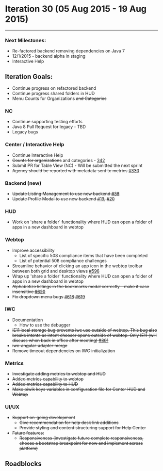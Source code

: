 # Iteration 30 (05 Aug 2015 - 19 Aug 2015)

*** 
### Next Milestones:
* Re-factored backend removing dependencies on Java 7
* 12/1/2015 - backend alpha in staging  
* Interactive Help

## Iteration Goals:
* Continue progress on refactored backend
* Continue progress shared folders in HUD
* Menu Counts for Organizations ~~and Categories~~

### NC
* Continue supporting testing efforts
* Java 8 Pull Request for legacy - TBD
* Legacy bugs

### Center / Interactive Help
* Continue Interactive Help
* ~~Counts for organizations~~ and categories - [342](https://github.com/ozone-development/ozp-center/issues/342)
* Submit PR for Table View (NC)  - Will be submitted the next sprint
* ~~Agency should be reported with metadata sent to metrics [#330](https://github.com/ozone-development/ozp-center/issues/330)~~

### Backend (new)
* ~~Update Listing Management to use new backend [#38](https://github.com/ozone-development/ozp-backend/issues/38)~~
* ~~Update Profile Modal to use new backend [#19](https://github.com/ozone-development/ozp-backend/issues/19), [#20](https://github.com/ozone-development/ozp-backend/issues/20)~~

### HUD
* Work on 'share a folder' functionality where HUD can open a folder of apps in a new dashboard in webtop 

### Webtop
* Improve accessibility
  * List of specific 508 compliance items that have been completed
  * List of potential 508 compliance challenges
* Streamline behavior of clicking an app icon in the webtop toolbar between both grid and desktop views [#596](http://github.com/ozone-development/ozp-webtop/issues/596)
* Wrap up 'share a folder' functionality where HUD can open a folder of apps in a new dashboard in webtop
* ~~Alphabetize listings in the bookmarks modal correctly - make it case insensitive [#620](http://github.com/ozone-development/ozp-webtop/issues/620)~~
* ~~Fix dropdown menu bugs [#618](http://github.com/ozone-development/ozp-webtop/issues/618) [#619](http://github.com/ozone-development/ozp-webtop/issues/619)~~

### IWC
* Documentation
  * How to use the debugger
* ~~IE11 local storage bug prevents iwc use outside of webtop. This bug also breaks intents as intent chooser opens outside of webtop. Only IE11 (will discuss when back in office after meeting) [#301](
https://github.com/ozone-development/ozp-iwc/issues/301)~~
* ~~iwc-angular-adapter merge~~
* ~~Remove timeout dependencies on IWC initialization~~


### Metrics
* ~~Investigate adding metrics to webtop and HUD~~
* ~~Added metrics capability to webtop~~
* ~~Added metrics capability to HUD~~
* ~~Make piwik keys variables in configuration file for Center HUD and Webtop~~

### UI/UX
* ~~Support on-going development~~
  * ~~Give recommendation for help desk link additions~~
  * ~~Provide styling and content structuring support for Help Center~~
* ~~Future features:~~
  * ~~Responsiveness (investigate future complete responsiveness, choose a bootstrap breakpoint for now and implement across platform)~~

## Roadblocks